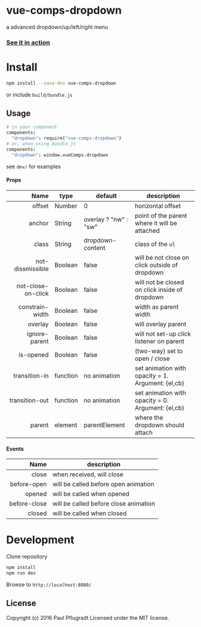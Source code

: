 # vue-comps-dropdown

a advanced dropdown/up/left/right menu

### [See it in action](https://vue-comps.github.io/vue-comps-dropdown)

# Install

```sh
npm install --save-dev vue-comps-dropdown
```
or include `build/bundle.js`

## Usage
```coffee
# in your component
components:
  "dropdown": require("vue-comps-dropdown")
# or, when using bundle.js
components:
  "dropdown": window.vueComps.dropdown
```

see `dev/` for examples

#### Props
| Name | type | default | description |
| ---:| --- | ---| --- |
| offset | Number | 0 | horizontal offset |
| anchor | String | overlay ? "nw" : "sw" | point of the parent where it will be attached |
| class | String | dropdown-content | class of the `ul`|
| not-dissmissible| Boolean | false | will be not close on click outside of dropdown|
| not-close-on-click | Boolean | false | will not be closed on click inside of dropdown |
| constrain-width | Boolean | false | width as parent width |
| overlay | Boolean | false | will overlay parent |
| ignore-parent | Boolean | false | will not set-up click listener on parent |
| is-opened | Boolean | false | (two-way) set to open / close |
| transition-in | function | no animation | set animation with opacity = 1. Argument: {el,cb} |
| transition-out | function | no animation | set animation with opacity = 0. Argument: {el,cb} |
| parent | element | parentElement | where the dropdown should attach |

#### Events
| Name |  description |
| ---:| --- |
| close |  when received, will close |
| before-open | will be called before open animation |
| opened |  will be called when opened |
| before-close |  will be called before close animation |
| closed |  will be called when closed |



# Development
Clone repository
```sh
npm install
npm run dev
```
Browse to `http://localhost:8080/`

## License
Copyright (c) 2016 Paul Pflugradt
Licensed under the MIT license.
